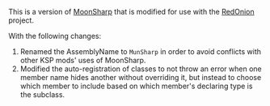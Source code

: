 This is a version of [MoonSharp](https://github.com/moonsharp-devs/moonsharp) that is modified for use with the [RedOnion](https://github.com/evandisoft/RedOnion) project.

With the following changes:
1. Renamed the AssemblyName to `MunSharp` in order to avoid conflicts with other KSP mods' uses of MoonSharp.
2. Modified the auto-registration of classes to not throw an error when one member name hides another without overriding it, but
instead to choose which member to include based on which member's declaring type is the subclass.
